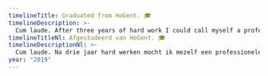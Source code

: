 ```yaml
---
timelineTitle: Graduated from HoGent. 🎓
timelineDescription: >-
  Cum laude. After three years of hard work I could call myself a professional developer.
timelineTitleNl: Afgestudeerd van HoGent. 🎓
timelineDescriptionNl: >-
  Cum laude. Na drie jaar hard werken mocht ik mezelf een professionele ontwikkelaar noemen.
year: "2019"
---
```

